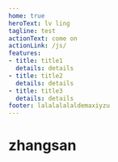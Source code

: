 ```yaml
---
home: true
heroText: lv ling
tagline: test
actionText: come on
actionLink: /js/
features:
- title: title1
  details: details
- title: title2
  details: details
- title: title3
  details: details
footer: lalalalalaldemaxiyzu
---
```


# zhangsan
